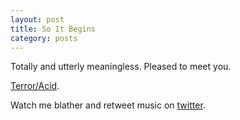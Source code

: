 ```yaml
---
layout: post
title: So It Begins
category: posts
---
```


Totally and utterly meaningless.
Pleased to meet you.


[Terror/Acid][aphex].

Watch me blather and retweet music on
[twitter][twitter].

[aphex]: http://youtu.be/FATTzbm78cc
[twitter]: https://twitter.com/donkeypetoncle
